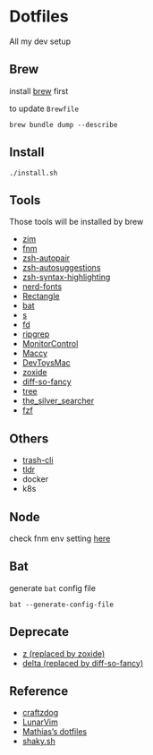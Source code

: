 # Dotfiles

All my dev setup

## Brew

install [brew](https://brew.sh) first

to update `Brewfile`

```
brew bundle dump --describe
```

## Install

```
./install.sh
```

## Tools

Those tools will be installed by brew

- [zim](https://zimfw.sh/)
- [fnm](https://github.com/Schniz/fnm)
- [zsh-autopair](https://github.com/hlissner/zsh-autopair)
- [zsh-autosuggestions](https://github.com/zsh-users/zsh-autosuggestions)
- [zsh-syntax-highlighting](https://github.com/zsh-users/zsh-syntax-highlighting)
- [nerd-fonts](https://github.com/ryanoasis/nerd-fonts#option-4-homebrew-fonts)
- [Rectangle](https://github.com/rxhanson/Rectangle)
- [bat](https://github.com/sharkdp/bat)
- [s](https://github.com/zquestz/s)
- [fd](https://github.com/sharkdp/fd)
- [ripgrep](https://github.com/BurntSushi/ripgrep)
- [MonitorControl](https://github.com/MonitorControl/MonitorControl)
- [Maccy](https://github.com/p0deje/Maccy)
- [DevToysMac](https://github.com/ObuchiYuki/DevToysMac)
- [zoxide](https://github.com/ajeetdsouza/zoxide)
- [diff-so-fancy](https://github.com/so-fancy/diff-so-fancy)
- [tree](https://formulae.brew.sh/formula/tree)
- [the_silver_searcher](https://github.com/ggreer/the_silver_searcher)
- [fzf](https://github.com/junegunn/fzf)

## Others

- [trash-cli](https://github.com/sindresorhus/trash-cli)
- [tldr](https://github.com/tldr-pages/tldr)
- docker
- k8s

## Node

check fnm env setting [here](https://github.com/Schniz/fnm#zsh)

## Bat

generate `bat` config file

```
bat --generate-config-file
```

## Deprecate

- [z (replaced by zoxide)](https://github.com/rupa/z)
- [delta (replaced by diff-so-fancy)](https://github.com/dandavison/delta)

## Reference

- [craftzdog](https://github.com/craftzdog/dotfiles-public)
- [LunarVim](https://github.com/ChristianChiarulli/LunarVim)
- [Mathias’s dotfiles](https://github.com/mathiasbynens/dotfiles)
- [shaky.sh](https://shaky.sh/simple-dotfiles/)
